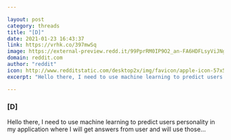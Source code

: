 ```yaml
---

layout: post
category: threads
title: "[D]"
date: 2021-01-23 16:43:37
link: https://vrhk.co/397mwSq
image: https://external-preview.redd.it/99PprRM0IP9O2_an-FA6HDFLsyViJNgU5VUr7fAwdzE.jpg?width=1200&height=628.272251309&auto=webp&crop=1200:628.272251309,smart&s=13e52d1dab1ba66c590d41f625f117faeb5612b9
domain: reddit.com
author: "reddit"
icon: http://www.redditstatic.com/desktop2x/img/favicon/apple-icon-57x57.png
excerpt: "Hello there, I need to use machine learning to predict users personality in my application where I will get answers from user and will use those..."

---
```


### [D]

Hello there, I need to use machine learning to predict users personality in my application where I will get answers from user and will use those...